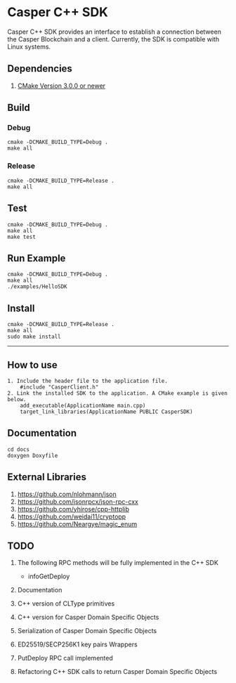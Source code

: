 # Casper C++ SDK
Casper C++ SDK provides an interface to establish a connection between the Casper Blockchain and a client. Currently, the SDK is compatible with Linux systems.

## Dependencies
1. [CMake Version 3.0.0 or newer](https://cmake.org)


## Build

### Debug
    cmake -DCMAKE_BUILD_TYPE=Debug .
    make all

### Release
    cmake -DCMAKE_BUILD_TYPE=Release .
    make all

## Test
    cmake -DCMAKE_BUILD_TYPE=Debug .
    make all
    make test

## Run Example
    cmake -DCMAKE_BUILD_TYPE=Debug .
    make all
    ./examples/HelloSDK

## Install
    cmake -DCMAKE_BUILD_TYPE=Release .
    make all
    sudo make install

---
## How to use
    1. Include the header file to the application file.
        #include "CasperClient.h"
    2. Link the installed SDK to the application. A CMake example is given below.
        add_executable(ApplicationName main.cpp)
        target_link_libraries(ApplicationName PUBLIC CasperSDK)

## Documentation
    cd docs
    doxygen Doxyfile

## External Libraries
1. https://github.com/nlohmann/json
2. https://github.com/jsonrpcx/json-rpc-cxx
3. https://github.com/yhirose/cpp-httplib
4. https://github.com/weidai11/cryptopp
5. https://github.com/Neargye/magic_enum

## TODO
1. The following RPC methods will be fully implemented in the C++ SDK
    * infoGetDeploy

2. Documentation
3. C++ version of CLType primitives
4. C++ version for Casper Domain Specific Objects
5. Serialization of Casper Domain Specific Objects
6. ED25519/SECP256K1 key pairs  Wrappers
7. PutDeploy RPC call implemented
8. Refactoring C++ SDK calls to return Casper Domain Specific Objects
